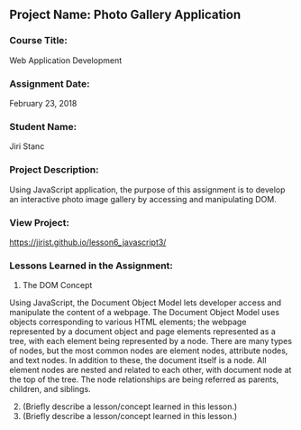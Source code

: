 ## Project Name:  Photo Gallery Application

### Course Title:
Web Application Development

### Assignment Date:  
February 23, 2018

### Student Name:  
Jiri Stanc

### Project Description:
Using JavaScript application, the purpose of this assignment is to develop an interactive photo image gallery by accessing and manipulating DOM.

### View Project:
https://jirist.github.io/lesson6_javascript3/

### Lessons Learned in the Assignment:
1. The DOM Concept

Using JavaScript, the Document Object Model lets developer access and manipulate the content of a webpage. The Document Object Model uses objects corresponding to various HTML elements; the webpage represented by a document object and page elements represented as a tree, with each element being represented by a node. There are many types of nodes, but the most common nodes are element nodes, attribute nodes, and text nodes. In addition to these, the document itself is a node. All element nodes are nested and related to each other, with document node at the top of the tree. The node relationships are being referred as parents, children, and siblings.


2. (Briefly describe a lesson/concept learned in this lesson.)
3. (Briefly describe a lesson/concept learned in this lesson.)
